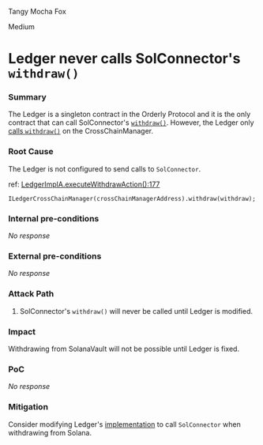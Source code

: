 Tangy Mocha Fox

Medium

# Ledger never calls SolConnector's `withdraw()`

### Summary

The Ledger is a singleton contract in the Orderly Protocol and it is the only contract that can call SolConnector's [`withdraw()`](https://github.com/sherlock-audit/2024-09-orderly-network-solana-contract/blob/main/sol-cc/contracts/SolConnector.sol#L77). However, the Ledger only [calls `withdraw()`](https://github.com/OrderlyNetwork/contract-evm/blob/main/src/LedgerImplA.sol#L177) on the CrossChainManager.

### Root Cause

The Ledger is not configured to send calls to `SolConnector`. 

ref: [LedgerImplA.executeWithdrawAction():177](https://github.com/OrderlyNetwork/contract-evm/blob/main/src/LedgerImplA.sol#L177)
```solidity
ILedgerCrossChainManager(crossChainManagerAddress).withdraw(withdraw);
```

### Internal pre-conditions

_No response_

### External pre-conditions

_No response_

### Attack Path

1. SolConnector's `withdraw()` will never be called until Ledger is modified.

### Impact

Withdrawing from SolanaVault will not be possible until Ledger is fixed.

### PoC

_No response_

### Mitigation

Consider modifying Ledger's [implementation](https://github.com/OrderlyNetwork/contract-evm/blob/main/src/LedgerImplA.sol#L177) to call `SolConnector` when withdrawing from Solana.